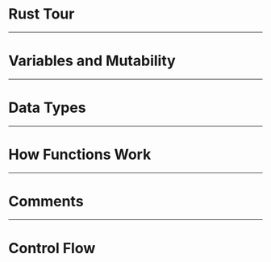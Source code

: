 # Rust Tour

---

# Variables and Mutability

---

# Data Types

---

# How Functions Work

---

# Comments

---

# Control Flow
